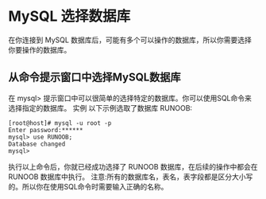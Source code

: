 # MySQL 选择数据库
在你连接到 MySQL 数据库后，可能有多个可以操作的数据库，所以你需要选择你要操作的数据库。

## 从命令提示窗口中选择MySQL数据库
在 mysql> 提示窗口中可以很简单的选择特定的数据库。你可以使用SQL命令来选择指定的数据库。
实例
以下示例选取了数据库 RUNOOB:
```
[root@host]# mysql -u root -p
Enter password:******
mysql> use RUNOOB;
Database changed
mysql>
```
执行以上命令后，你就已经成功选择了 RUNOOB 数据库，在后续的操作中都会在 RUNOOB 数据库中执行。
注意:所有的数据库名，表名，表字段都是区分大小写的。所以你在使用SQL命令时需要输入正确的名称。